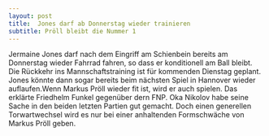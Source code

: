```yaml
---
layout: post
title:  Jones darf ab Donnerstag wieder trainieren
subtitle: Pröll bleibt die Nummer 1
---
```


Jermaine Jones darf nach dem Eingriff am Schienbein bereits am Donnerstag wieder Fahrrad fahren, so dass er konditionell am Ball bleibt. Die Rückkehr ins Mannschaftstraining ist für kommenden Dienstag geplant. Jones könnte dann sogar bereits beim nächsten Spiel in Hannover wieder auflaufen.Wenn Markus Pröll wieder fit ist, wird er auch spielen. Das erklärte Friedhelm Funkel gegenüber dern FNP. Oka Nikolov habe seine Sache in den beiden letzten Partien gut gemacht. Doch einen generellen Torwartwechsel wird es nur bei einer anhaltenden Formschwäche von Markus Pröll geben.


